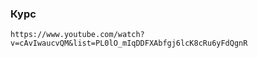 ### Курс
```
https://www.youtube.com/watch?v=cAvIwaucvQM&list=PL0lO_mIqDDFXAbfgj6lcK8cRu6yFdQgnR
```

